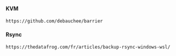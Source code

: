 #### KVM
```
https://github.com/debauchee/barrier
```

#### Rsync
```
https://thedatafrog.com/fr/articles/backup-rsync-windows-wsl/
```
